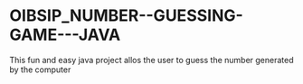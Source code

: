 # OIBSIP_NUMBER--GUESSING-GAME---JAVA
This fun and easy java project allos the user  to guess the number generated by the computer
